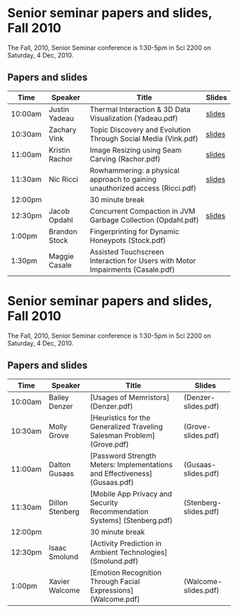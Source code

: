 # Senior seminar papers and slides, Fall 2010

The Fall, 2010, Senior Seminar conference is 1:30-5pm in Sci 2200 on Saturday, 4 Dec, 2010.

## Papers and slides

| Time | Speaker  | Title       | Slides  |
| -----|----------|-------------|---------|
|10:00am| 	Justin Yadeau| 	Thermal Interaction & 3D Data Visualization (Yadeau.pdf) |	[slides](Yadeau-slides.pdf) | 
|10:30am| 	Zachary Vink| 	Topic Discovery and Evolution Through Social Media (Vink.pdf)|	[slides](Vink-slides.pdf) |
|11:00am |	Kristin Rachor| 	Image Resizing using Seam Carving (Rachor.pdf)|	[slides](Rachor-slides.pdf) |
|11:30am| 	Nic Ricci| 	Rowhammering: a physical approach to gaining unauthorized access (Ricci.pdf)| [slides](Ricci-slides.pdf) |
|12:00pm ||	  30 minute break 	  	  	 
|12:30pm |	Jacob Opdahl| 	Concurrent Compaction in JVM Garbage Collection (Opdahl.pdf)|	[slides](Opdahl-slides.pdf) |
|1:00pm |	Brandon Stock| 	Fingerprinting for Dynamic Honeypots (Stock.pdf) |	  	
|1:30pm |	Maggie Casale| 	Assisted Touchscreen Interaction for Users with Motor Impairments (Casale.pdf) |	   

# Senior seminar papers and slides, Fall 2010

The Fall, 2010, Senior Seminar conference is 1:30-5pm in Sci 2200 on Saturday, 4 Dec, 2010.

## Papers and slides

| Time | Speaker  | Title       | Slides  |
| -----|----------|-------------|---------|
|10:00am| 	Bailey Denzer| 	[Usages of Memristors] (Denzer.pdf) | 	(Denzer-slides.pdf) |
|10:30am| 	Molly Grove |	[Heuristics for the Generalized Traveling Salesman Problem] (Grove.pdf) |	(Grove-slides.pdf) |
|11:00am| 	Dalton Gusaas| 	[Password Strength Meters: Implementations and Effectiveness] (Gusaas.pdf) |(Gusaas-slides.pdf) |
|11:30am| 	Dillon Stenberg| 	[Mobile App Privacy and Security Recommendation Systems] (Stenberg.pdf)|(Stenberg-slides.pdf) |
|12:00pm ||	  	30 minute break 	  	  	 
|12:30pm| 	Isaac Smolund |	[Activity Prediction in Ambient Technologies] (Smolund.pdf)	
|1:00pm |	Xavier Walcome |	[Emotion Recognition Through Facial Expressions] (Walcome.pdf) |(Walcome-slides.pdf) |
